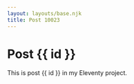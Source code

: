 ```yaml
---
layout: layouts/base.njk
title: Post 10023
---
```


# Post {{ id }}

This is post {{ id }} in my Eleventy project.
